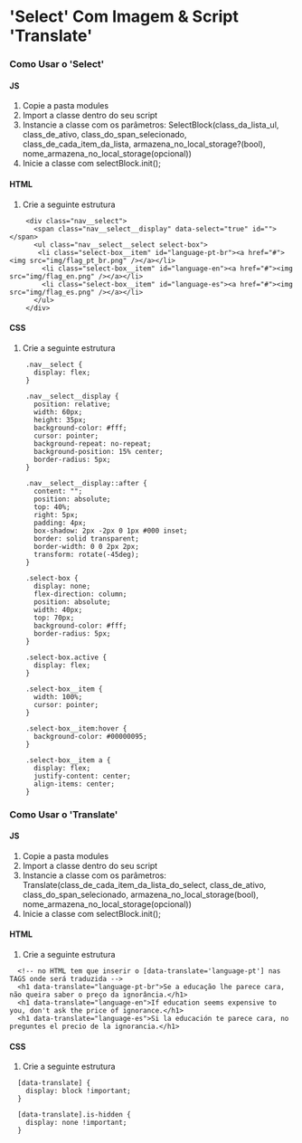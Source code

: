 # 'Select' Com Imagem & Script 'Translate'

### Como Usar o 'Select'

#### JS
1. Copie a pasta modules
2. Import a classe dentro do seu script
3. Instancie a classe com os parâmetros:
    SelectBlock(class_da_lista_ul, class_de_ativo, class_do_span_selecionado, class_de_cada_item_da_lista, armazena_no_local_storage?(bool), nome_armazena_no_local_storage(opcional))
4. Inicie a classe com selectBlock.init();

#### HTML
1. Crie a seguinte estrutura
```
    <div class="nav__select">
      <span class="nav__select__display" data-select="true" id=""></span>
      <ul class="nav__select__select select-box">
       <li class="select-box__item" id="language-pt-br"><a href="#"><img src="img/flag_pt_br.png" /></a></li>
        <li class="select-box__item" id="language-en"><a href="#"><img src="img/flag_en.png" /></a></li>
        <li class="select-box__item" id="language-es"><a href="#"><img src="img/flag_es.png" /></a></li>
      </ul>
    </div>
```
#### CSS
1. Crie a seguinte estrutura
```
    .nav__select {
      display: flex;
    }

    .nav__select__display {
      position: relative;
      width: 60px;
      height: 35px;
      background-color: #fff;
      cursor: pointer;
      background-repeat: no-repeat;
      background-position: 15% center;
      border-radius: 5px;
    }

    .nav__select__display::after {
      content: "";
      position: absolute;
      top: 40%;
      right: 5px;
      padding: 4px;
      box-shadow: 2px -2px 0 1px #000 inset;
      border: solid transparent;
      border-width: 0 0 2px 2px;
      transform: rotate(-45deg);
    }

    .select-box {
      display: none;
      flex-direction: column;
      position: absolute;
      width: 40px;
      top: 70px;
      background-color: #fff;
      border-radius: 5px;
    }

    .select-box.active {
      display: flex;
    }

    .select-box__item {
      width: 100%;
      cursor: pointer;
    }

    .select-box__item:hover {
      background-color: #00000095;
    }

    .select-box__item a {
      display: flex;
      justify-content: center;
      align-items: center;
    }
```

### Como Usar o 'Translate'

#### JS
1. Copie a pasta modules
2. Import a classe dentro do seu script
3. Instancie a classe com os parâmetros:
    Translate(class_de_cada_item_da_lista_do_select, class_de_ativo, class_do_span_selecionado, armazena_no_local_storage(bool), nome_armazena_no_local_storage(opcional))
4. Inicie a classe com selectBlock.init();

#### HTML
1. Crie a seguinte estrutura
```
  <!-- no HTML tem que inserir o [data-translate='language-pt'] nas TAGS onde será traduzida -->
  <h1 data-translate="language-pt-br">Se a educação lhe parece cara, não queira saber o preço da ignorância.</h1>
  <h1 data-translate="language-en">If education seems expensive to you, don't ask the price of ignorance.</h1>
  <h1 data-translate="language-es">Si la educación te parece cara, no preguntes el precio de la ignorancia.</h1>
```
#### CSS
1. Crie a seguinte estrutura
```
  [data-translate] {
    display: block !important;
  }

  [data-translate].is-hidden {
    display: none !important;
  }
```

